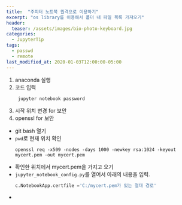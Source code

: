 ```yaml
---
title:  "주피터 노트북 원격으로 이용하기"
excerpt: "os library를 이용해서 폴더 내 파일 목록 가져오기"
header:
  teaser: /assets/images/bio-photo-keyboard.jpg
categories:
  - JupyterTip
tags:
  - passwd
  - remote
last_modified_at: 2020-01-03T12:00:00-05:00
---
```

1. anaconda 실행
2. 코드 입력
	``` cmd
	 jupyter notebook password
	 ```
3.  시작 위치 변경 for 보안
4. openssl for 보안
- git bash 열기
- ```pwd```로 현재 위치 확인
	``` git
	openssl req -x509 -nodes -days 1000 -newkey rsa:1024 -keyout mycert.pem -out mycert.pem
	```
-  확인한 위치에서 mycert.pem을 가지고 오기
- `jupyter_notebook_config.py`를 열어서 아래의 내용을 입력.
	``` python
	c.NotebookApp.certfile ='C:/mycert.pem가 있는 절대 경로'
	```
- 
<!--stackedit_data:
eyJoaXN0b3J5IjpbNDc0NTQ1MzAsLTk0NzQwNTk3NSw3MzA5OT
gxMTZdfQ==
-->